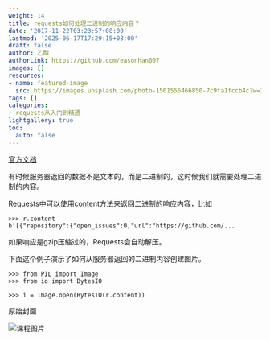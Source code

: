 ```yaml
---
weight: 14
title: requests如何处理二进制的响应内容？
date: '2017-11-22T03:23:57+08:00'
lastmod: '2025-06-17T17:29:15+08:00'
draft: false
author: 乙醇
authorLink: https://github.com/easonhan007
images: []
resources:
- name: featured-image
  src: https://images.unsplash.com/photo-1501556466850-7c9fa1fccb4c?w=300
tags: []
categories:
- requests从入门到精通
lightgallery: true
toc:
  auto: false
---
```




[官方文档](http://docs.python-requests.org/en/master/user/quickstart/#binary-response-content)

有时候服务器返回的数据不是文本的，而是二进制的，这时候我们就需要处理二进制的内容。

Requests中可以使用content方法来返回二进制的响应内容，比如

```
>>> r.content
b'[{"repository":{"open_issues":0,"url":"https://github.com/...
```

如果响应是gzip压缩过的，Requests会自动解压。

下面这个例子演示了如何从服务器返回的二进制内容创建图片。

```
>>> from PIL import Image
>>> from io import BytesIO

>>> i = Image.open(BytesIO(r.content))
```




原始封面

![课程图片](https://images.unsplash.com/photo-1501556466850-7c9fa1fccb4c?w=300)

